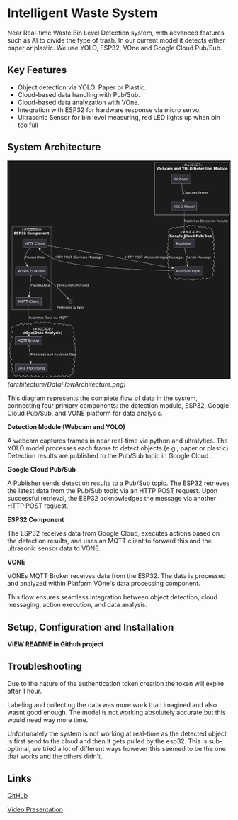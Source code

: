 # Intelligent Waste System
 
Near Real-time Waste Bin Level Detection system, with advanced features such as AI to divide the type of trash. In our current model it detects either paper or plastic.
We use YOLO, ESP32, VOne and Google Cloud Pub/Sub.

## Key Features
- Object detection via YOLO. Paper or Plastic.
- Cloud-based data handling with Pub/Sub.
- Cloud-based data analyzation with VOne.
- Integration with ESP32 for hardware response via micro servo.
- Ultrasonic Sensor for bin level measuring, red LED lights up when bin too full

## System Architecture
![Alt text](./architecture/DataFlowArchitecture.png "Flow Diagramm")
*(architecture/DataFlowArchitecture.png)*

This diagram represents the complete flow of data in the system, connecting four primary components: the detection module, ESP32, Google Cloud Pub/Sub, and VONE platform for data analysis.

**Detection Module (Webcam and YOLO)**

A webcam captures frames in near real-time via python and ultralytics. The YOLO model processes each frame to detect objects (e.g., paper or plastic). Detection results are published to the Pub/Sub topic in Google Cloud.

**Google Cloud Pub/Sub**

A Publisher sends detection results to a Pub/Sub topic. The ESP32 retrieves the latest data from the Pub/Sub topic via an HTTP POST request. Upon successful retrieval, the ESP32 acknowledges the message via another HTTP POST request.

**ESP32 Component**

The ESP32 receives data from Google Cloud, executes actions based on the detection results, and uses an MQTT client to forward this and the ultrasonic sensor data to VONE.

**VONE**

VONEs MQTT Broker receives data from the ESP32. The data is processed and analyzed within Platform VOne's data processing component. 

This flow ensures seamless integration between object detection, cloud messaging, action execution, and data analysis.

## Setup, Configuration and Installation

**VIEW README in Github project**

## Troubleshooting
Due to the nature of the authentication token creation the token will expire after 1 hour.

Labeling and collecting the data was more work than imagined and also wasnt good enough. The model is not working absolutely accurate but this would need way more time.

Unfortunately the system is not working at real-time as the detected object is first send to the cloud and then it gets pulled by the esp32. This is sub-optimal, we tried a lot of different ways however this seemed to be the one that works and the others didn't.

## Links

[GitHub](https://github.com/Kolumnist/Material-Detection)

[Video Presentation](https://youtu.be/oSeENyNx8Qo)